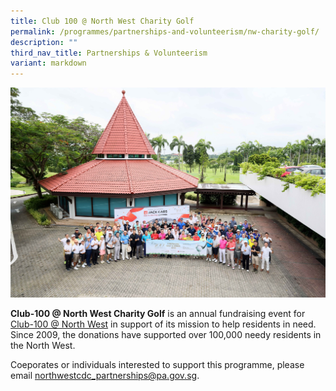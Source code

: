 ```yaml
---
title: Club 100 @ North West Charity Golf
permalink: /programmes/partnerships-and-volunteerism/nw-charity-golf/
description: ""
third_nav_title: Partnerships & Volunteerism
variant: markdown
---
```

![](/images/Programmes/Partnership%20&%20Volunteerism/309466363_472409401591100_1978927984143300809_n.jpg)

**Club-100 @ North West Charity Golf** is an annual fundraising event for [Club-100 @ North West](https://northwest.cdc.gov.sg/programmes/connecting-the-community/club100-northwest/) in support of its mission to help residents in need. Since 2009, the donations have supported over 100,000 needy residents in the North West. 

Coeporates or individuals interested to support this programme, please email northwestcdc_partnerships@pa.gov.sg.